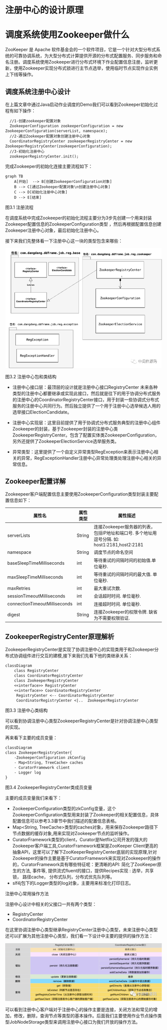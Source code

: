 #  注册中心的设计原理

# 调度系统使用Zookeeper做什么

ZooKeeper 是 Apache 软件基金会的一个软件项目，它是一个针对大型分布式系统的可靠协调系统，为大型分布式计算提供开源的分布式配置服务、同步服务和命名注册。调度系统使用Zookeeper进行分布式环境下作业配置信息注册，监听更新，使用Zookeeper实现分布式锁进行主节点选举，使用临时节点实现作业实例上下线等操作。

##  调度系统注册中心设计

在上篇文章中通过Java启动作业调度的Demo我们可以看到Zookeeper初始化过程有如下操作：

```
  //1-创建zookeeper配置对象
  ZookeeperConfiguration zookeeperConfiguration = new ZookeeperConfiguration(serverList, namespace);
  //2-通过Zookeeper配置对象创建注册中心对象
  CoordinatorRegistryCenter zookeeperRegistryCenter = new ZookeeperRegistryCenter(zookeeperConfiguration);
  //3-初始化注册中心
  zookeeperRegistryCenter.init();
```

完成Zookeeper的初始化连接主要流程如下：
```mermaid
graph TB
    A[开始]  --> B[创建ZookeeperConfiguration对象]
    B --> C[通过Zookeeper配置对象\n创建注册中心对象]
    C --> D[初始化注册中心对象]
    D --> E[结束]
```

图3.1 注册流程

在调度系统中完成Zookeeper的初始化流程主要分为3步先创建一个用来封装Zookeeper配置信息的ZookeeperConfiguration类型 ，然后再根据配置信息创建Zookeeper注册中心对象，最后初始化注册中心。

接下来我们先整体看一下注册中心这一块的类型包含来哪些：

![图片](/img/chapter_elasticjob/3-0-reg.png)

图3.2 注册中心包和类结构

- 注册中心接口层：最顶层的设计就是注册中心接口RegistryCenter 未来各种类型的注册中心都要继承或实现此接口，然后就是往下的用于协调分布式服务的注册中心的CoordinatorRegistryCenter接口，用于封装一些协调式分布式服务的注册中心共同行为。然后独立提供了一个用于注册中心选举候选人用的选举接口ElectionCandidate。

- 注册中心实现层：这里目前提供了用于协调式分布式服务典型的注册中心组件Zookeeper的封装，基于Zookeeper封装的注册中心类ZookeeperRegistryCenter。包含了配置实体类ZookeeperConfiguration，另外还提供了ZookeeperElectionService选举服务类。

- 异常类型：这里提供了一个自定义异常类型RegException来表示注册中心相关的异常，RegExceptionHandler注册中心异常处理类处理注册中心相关的异常信息。

## Zookeeper配置详解

Zookeepeer客户端配置信息主要使用ZookeeperConfiguration类型封装主要配置信息如下：

| 属性名                    | 属性类型 | 属性描述                                                 |
| ----------------------------- | ------------ | ------------------------------------------------------------ |
| serverLists                   | String       | 连接Zookeeper服务器的列表， 包括IP地址和端口号. 多个地址用逗号分隔. 如: host1:2181,host2:2181 |
| namespace                     | String       | 调度节点的命名空间                                           |
| baseSleepTimeMilliseconds     | int          | 等待重试的间隔时间的初始值.单位毫秒.                         |
| maxSleepTimeMilliseconds      | int          | 等待重试的间隔时间的最大值. 单位毫秒.                        |
| maxRetries                    | int          | 最大重试次数.                                                |
| sessionTimeoutMilliseconds    | int          | 会话超时时间. 单位毫秒.                                      |
| connectionTimeoutMilliseconds | int          | 连接超时时间. 单位毫秒.                                      |
| digest                        | String       | 连接Zookeeper的权限令牌. 缺省为不需要权限验证.               |

## ZookeeperRegistryCenter原理解析

ZookeeperRegistryCenter是实现了协调注册中心的实现类用于和Zookeeper分布式协调组件进行交互的建模,接下来我们先看下他的类继承关系：

```mermaid
classDiagram
    class RegistryCenter
    class CoordinatorRegistryCenter
    class ZookeeperRegistryCenter
    <<interface>> RegistryCenter
    <<interface>> CoordinatorRegistryCenter
     RegistryCenter <-- CoordinatorRegistryCenter
     CoordinatorRegistryCenter <|..  ZookeeperRegistryCenter
```
图3.3 注册中心类结构

可以看到协调注册中心类型ZookeeperRegistryCenter是针对协调注册中心类型的实现。

再来看下主要的成员变量：

```mermaid
classDiagram
class ZookeeperRegistryCenter{
    -ZookeeperConfiguration zkConfig
    - Map<String, TreeCache> caches
    - CuratorFramework client
    - Logger log
}
```
图3.4 ZookeeperRegistryCenter类成员变量

主要的成员变量我们来看下：

- ZookeeperConfiguration类型的zkConfig变量，这个ZookeeperConfiguration类型用来封装了Zookeeper的相关配置信息，具体配置信息可以参考3.3章节中我们描述的配置信息表格。
- Map<String, TreeCache>类型的caches对象，用来保存Zookeeper路径下节点数据的缓存对象,用来实现对Zookeeper节点的监听操作。
- CuratorFramework类型的client，Curator是Netflix公司开发的强大的Zookeeper客户端工具,CuratorFramework框架是ZooKeeper Client更高的抽象API，这里可以了解下ZooKeeperRegistryCenter底层的实现原理,针对Zookeeper的操作主要是基于CuratorFramework来实现对Zookeeper的操作的，CuratorFramework具有哪些特征呢：更清晰的API: 简化了ZooKeeper原生的方法, 事件等, 提供流式fluent的接口，提供Recipes实现 : 选举，共享锁， 路径cache， 分布式队列，分布式优先队列等。
- slf4j包下的Logger类型的log对象，主要用来标准化打印日志。

注册中心常用操作方法

注册中心设计中相关的父接口一共有两个类型：

- RegistryCenter
- CoordinatorRegistryCenter

在这里协调注册中心类型继承RegistryCenter注册中心类型，未来注册中心类型还可以扩展为其他注册中心类型，我们看一下设计中主要的提供的操作方法：

![图片](/img/chapter_elasticjob/3-1-reg.png)

可以看到注册中心客户端对于注册中心的操作主要是连接，关闭方法和常见的增加，修改，删除，查询节点等类型的基本操作。后面我们主要使用作业节点操作类型JobNodeStorage类型来调用注册中心接口为我们开放的操作方法。





 